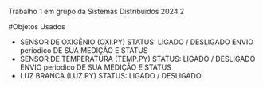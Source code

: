 Trabalho 1 em grupo da Sistemas Distribuídos 2024.2

#Objetos Usados

- SENSOR DE OXIGÊNIO (OXI.PY)
  STATUS: LIGADO / DESLIGADO
  ENVIO periodico DE SUA MEDIÇÃO E STATUS
- SENSOR DE TEMPERATURA (TEMP.PY)
  STATUS: LIGADO / DESLIGADO
  ENVIO periodico DE SUA MEDIÇÃO E STATUS
- LUZ BRANCA (LUZ.PY)
  STATUS: LIGADO / DESLIGADO
